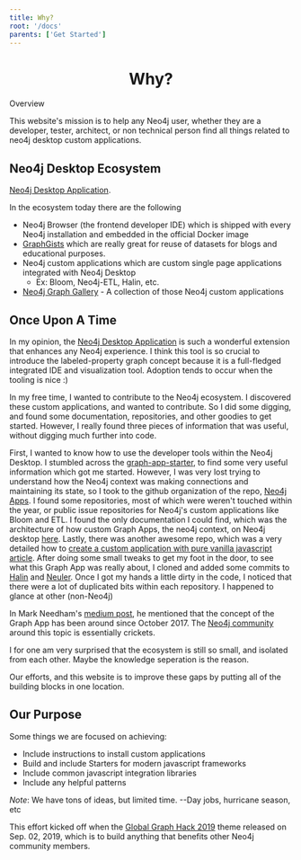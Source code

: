 ```yaml
---
title: Why?
root: '/docs'
parents: ['Get Started']
---
```


<h1 align="center">
  Why?
</h1

## Overview

This website's mission is to help any Neo4j user, whether they are a developer, tester, architect, or non technical person find all things related to neo4j desktop custom applications.

## Neo4j Desktop Ecosystem

[Neo4j Desktop Application](https://github.com/neo4j/neo4j-browser).

In the ecosystem today there are the following

- Neo4j Browser (the frontend developer IDE) which is shipped with every Neo4j installation and embedded in the official Docker image
- [GraphGists](https://neo4j.com/graphgists/) which are really great for reuse of datasets for blogs and educational purposes.
- Neo4j custom applications which are custom single page applications integrated with Neo4j Desktop
  - Ex: Bloom, Neo4j-ETL, Halin, etc.
- [Neo4j Graph Gallery](https://install.graphapp.io/) - A collection of those Neo4j custom applications

## Once Upon A Time

In my opinion, the [Neo4j Desktop Application](https://github.com/neo4j/neo4j-browser) is such a wonderful extension that enhances any Neo4j experience. I think this tool is so crucial to introduce the labeled-property graph concept because it is a full-fledged integrated IDE and visualization tool. Adoption tends to occur when the tooling is nice :)

In my free time, I wanted to contribute to the Neo4j ecosystem. I discovered these custom applications, and wanted to contribute. So I did some digging, and found some documentation, repositories, and other goodies to get started. However, I really found three pieces of information that was useful, without digging much further into code.

First, I wanted to know how to use the developer tools within the Neo4j Desktop. I stumbled across the [graph-app-starter](https://github.com/neo4j-apps/graph-app-starter), to find some very useful information which got me started. However, I was very lost trying to understand how the Neo4j context was making connections and maintaining its state, so I took to the github organization of the repo, [Neo4j Apps](https://github.com/neo4j-apps). I found some repositories, most of which were weren't touched within the year, or public issue repositories for Neo4j's custom applications like Bloom and ETL. I found the only documentation I could find, which was the architecture of how custom Graph Apps, the neo4j context, on Neo4j desktop [here](https://neo4j-apps.github.io/). Lastly, there was another awesome repo, which was a very detailed how to [create a custom application with pure vanilla javascript article](https://graphaware.com/neo4j/2019/07/25/desktop-graph-apps.html). After doing some small tweaks to get my foot in the door, to see what this Graph App was really about, I cloned and added some commits to [Halin](https://github.com/moxious/halin) and [Neuler](https://github.com/neo4j-apps/neuler). Once I got my hands a little dirty in the code, I noticed that there were a lot of duplicated bits within each repository. I happened to glance at other (non-Neo4j)

In Mark Needham's [medium post](https://medium.com/neo4j/introducing-the-graph-app-gallery-81aa3e63567b), he mentioned that the concept of the Graph App has been around since October 2017. The [Neo4j community](https://community.neo4j.com/c/neo4j-graph-platform/graph-apps) around this topic is essentially crickets.

I for one am very surprised that the ecosystem is still so small, and isolated from each other. Maybe the knowledge seperation is the reason.

Our efforts, and this website is to improve these gaps by putting all of the building blocks in one location.

## Our Purpose

Some things we are focused on achieving:

- Include instructions to install custom applications
- Build and include Starters for modern javascript frameworks
- Include common javascript integration libraries
- Include any helpful patterns

_Note_: We have tons of ideas, but limited time. --Day jobs, hurricane season, etc

This effort kicked off when the [Global Graph Hack 2019](https://neo4j.com/graph-hack-19/) theme released on Sep. 02, 2019, which is to build anything that benefits other Neo4j community members.
